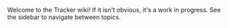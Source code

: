 Welcome to the Tracker wiki! If it isn't obvious, it's a work in progress. See the sidebar to navigate between topics.

